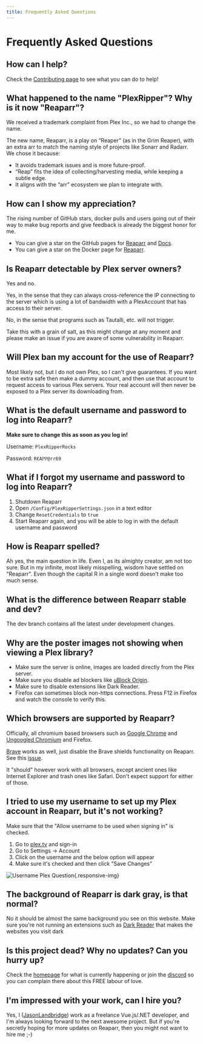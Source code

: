 ```yaml
---
title: Frequently Asked Questions
---
```


# Frequently Asked Questions

## How can I help?

Check the [Contributing page](/contributing/overview) to see what you can do to help!

## What happened to the name "PlexRipper"? Why is it now "Reaparr"?

We received a trademark complaint from Plex Inc., so we had to change the name.

The new name, Reaparr, is a play on “Reaper” (as in the Grim Reaper), with an extra arr to match the naming style of projects like Sonarr and Radarr. 
We chose it because:
 - It avoids trademark issues and is more future-proof.
 - “Reap” fits the idea of collecting/harvesting media, while keeping a subtle edge.
 - It aligns with the “arr” ecosystem we plan to integrate with.

## How can I show my appreciation?

The rising number of GitHub stars, docker pulls and users going out of their way to make bug reports and give feedback
is already the biggest honor for me.

- You can give a star on the GitHub pages for [Reaparr](https://github.com/Reaparr/Reaparr)
  and [Docs](https://github.com/Reaparr/Docs).
- You can give a star on the Docker page for [Reaparr](https://hub.docker.com/r/reaparr/reaparr/).

## Is Reaparr detectable by Plex server owners?

Yes and no.

Yes, in the sense that they can always cross-reference the IP connecting to the server which is using a lot
of bandwidth with a PlexAccount that has access to their server.

No, in the sense that programs such as Tautalli, etc. will not trigger.

Take this with a grain of salt, as this might change at any moment and please make an issue if you are aware of some
vulnerability in Reaparr.

## Will Plex ban my account for the use of Reaparr?

Most likely not, but I do not own Plex, so I can't give guarantees. If you want to be extra safe then make a dummy
account, and then use that account to request access to various Plex servers. Your real account will then never be
exposed to a Plex server its downloading from.

## What is the default username and password to log into Reaparr?  

**Make sure to change this as soon as you log in!**

Username: `PlexRipperRocks`

Password: `R€Aℙℙ@rr69`

## What if I forgot my username and password to log into Reaparr?  

1. Shutdown Reaparr
2. Open `/Config/PlexRipperSettings.json` in a text editor
3. Change `ResetCredentials` to `true`
4. Start Reaparr again, and you will be able to log in with the default username and password

## How is Reaparr spelled?

Ah yes, the main question in life. Even I, as its almighty creator, am not too sure. But in my infinite, most likely
misspelling, wisdom have settled on "Reaparr". Even though the capital R in a single word doesn't make too much
sense.

## What is the difference between Reaparr stable and dev?

The dev branch contains all the latest under development changes. 

## Why are the poster images not showing when viewing a Plex library?

 - Make sure the server is online, images are loaded directly from the Plex server.
 - Make sure you disable ad blockers like [uBlock Origin](https://ublockorigin.com/).
 - Make sure to disable extensions like Dark Reader.
 - Firefox can sometimes block non-https connections. Press F12 in Firefox and watch the console to verify this.

## Which browsers are supported by Reaparr?

Officially, all chromium based browsers such as [Google Chrome](https://www.google.com/chrome/)
and [Ungoogled Chromium](https://github.com/ungoogled-software/ungoogled-chromium) and Firefox.

[Brave](https://brave.com/) works as well, just disable the Brave shields functionality on Reaparr. See
this [issue](https://github.com/brave/brave-browser/issues/19037#issuecomment-1287769602).

It "should" however work with all browsers, except ancient ones like Internet
Explorer and trash ones like Safari. Don't expect support for either of those.

## I tried to use my username to set up my Plex account in Reaparr, but it's not working?

Make sure that the "Allow username to be used when signing in" is checked.

1. Go to [plex.tv](https://www.plex.tv/) and sign-in
2. Go to Settings -> Account
3. Click on the username and the below option will appear
4. Make sure it's checked and then click "Save Changes"

![Username Plex Question](/img/faq/username-plex-question.png){.responsive-img}

## The background of Reaparr is dark gray, is that normal?

No it should be almost the same background you see on this website. Make sure you're not running an extensions such as [Dark Reader](https://chrome.google.com/webstore/detail/dark-reader/eimadpbcbfnmbkopoojfekhnkhdbieeh?hl=en) that makes the websites you visit dark

## Is this project dead? Why no updates? Can you hurry up?

Check the [homepage](/) for what is currently happening or join the [discord](https://discord.com/invite/Qa3BtxN77g) so you can complain there about this FREE labour of love.

## I'm impressed with your work, can I hire you?

Yes, I ([JasonLandbridge](https://github.com/JasonLandbridge)) work as a freelance Vue.js/.NET developer, and I'm
always looking forward to the next awesome project. But if you're secretly hoping for more updates on Reaparr, then
you might not want to hire me ;-)
